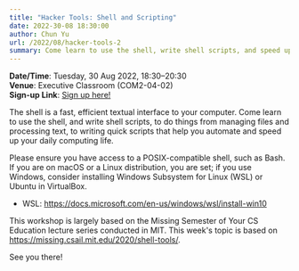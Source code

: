 ```yaml
---
title: "Hacker Tools: Shell and Scripting"
date: 2022-30-08 18:30:00
author: Chun Yu
url: /2022/08/hacker-tools-2
summary: Come learn to use the shell, write shell scripts, and speed up your daily computing life!
---
```


**Date/Time**: Tuesday, 30 Aug 2022, 18:30&ndash;20:30<br />
**Venue**: Executive Classroom (COM2-04-02)<br />
**Sign-up Link**: [Sign up here!](https://forms.gle/2swDf9qTA9P4AaXT9)<br />

The shell is a fast, efficient textual interface to your computer. Come learn to use the shell, and write shell scripts, to do things from managing files and processing text, to writing quick scripts that help you automate and speed up your daily computing life.

Please ensure you have access to a POSIX-compatible shell, such as Bash. If you are on macOS or a Linux distribution, you are set; if you use Windows, consider installing Windows Subsystem for Linux (WSL) or Ubuntu in VirtualBox.

- WSL: <https://docs.microsoft.com/en-us/windows/wsl/install-win10>

This workshop is largely based on the Missing Semester of Your CS Education lecture series conducted in MIT. This week's topic is based on <https://missing.csail.mit.edu/2020/shell-tools/>.

See you there!
